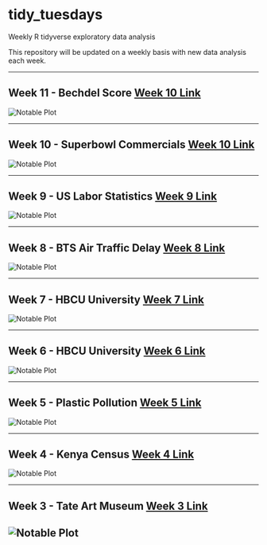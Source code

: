 # tidy_tuesdays
Weekly R tidyverse exploratory data analysis

This repository will be updated on a weekly basis with new data analysis each week. 

----------------------------------------------------------------------------------
## Week 11 - Bechdel Score [Week 10 Link](https://github.com/Tgordon523/tidy_tuesdays/tree/main/03-09-2021)
![Notable Plot](https://github.com/Tgordon523/tidy_tuesdays/blob/main/03-09-2021/plots/runtime_dist.png)

----------------------------------------------------------------------------------
## Week 10 - Superbowl Commercials [Week 10 Link](https://github.com/Tgordon523/tidy_tuesdays/tree/main/03-02-2021)
![Notable Plot](https://github.com/Tgordon523/tidy_tuesdays/blob/main/03-02-2021/plots/superbowl_sex_usage.png)

----------------------------------------------------------------------------------
## Week 9 - US Labor Statistics [Week 9 Link](https://github.com/Tgordon523/tidy_tuesdays/tree/main/02-23-2021)
![Notable Plot](https://github.com/Tgordon523/tidy_tuesdays/blob/main/02-23-2021/plots/race_weekly_earnings.png)

----------------------------------------------------------------------------------
## Week 8 - BTS Air Traffic Delay [Week 8 Link](https://github.com/Tgordon523/tidy_tuesdays/tree/main/02-16-2021)
![Notable Plot](https://github.com/Tgordon523/tidy_tuesdays/blob/main/02-16-2021/plots/Airline_delays.png)

----------------------------------------------------------------------------------
## Week 7 - HBCU University [Week 7 Link](https://github.com/Tgordon523/tidy_tuesdays/tree/main/02-09-2021)
![Notable Plot](https://github.com/Tgordon523/tidy_tuesdays/blob/main/02-09-2021/plots/Income_changes_family.png)

----------------------------------------------------------------------------------
## Week 6 - HBCU University [Week 6 Link](https://github.com/Tgordon523/tidy_tuesdays/tree/main/02-02-2021)
![Notable Plot](https://github.com/Tgordon523/tidy_tuesdays/blob/main/02-02-2021/plots/student_unversity_program_enrollments.png)

----------------------------------------------------------------------------------
## Week 5 - Plastic Pollution [Week 5 Link](https://github.com/Tgordon523/tidy_tuesdays/tree/main/01-26-2021)
![Notable Plot](https://github.com/Tgordon523/tidy_tuesdays/blob/main/01-26-2021/plots/Events_by_Country_2019_vs_2020.png)

----------------------------------------------------------------------------------
## Week 4 - Kenya Census [Week 4 Link](https://github.com/Tgordon523/tidy_tuesdays/tree/main/01-19-2021)
![Notable Plot](https://github.com/Tgordon523/tidy_tuesdays/blob/main/01-19-2021/plots/Crops_Across_Kenyan_Counties.png)

----------------------------------------------------------------------------------
## Week 3 - Tate Art Museum [Week 3 Link](https://github.com/Tgordon523/tidy_tuesdays/tree/main/01-12-2021)
![Notable Plot](https://github.com/Tgordon523/tidy_tuesdays/blob/main/01-12-2021/plots/Art_Collection_changes_over_years.png)
----------------------------------------------------------------------------------